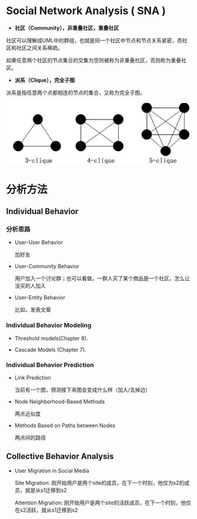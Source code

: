 # Social Network Analysis ( SNA )

* **社区（Community），非重叠社区，重叠社区**

社区可以理解成UML中的群组，也就是同一个社区中节点和节点关系紧密，而社区和社区之间关系稀疏。

如果任意两个社区的节点集合的交集为空则被称为非重叠社区，否则称为重叠社区。

* **派系（Clique），完全子图**

派系是指任意两个点都相连的节点的集合，又称为完全子图。

![](./assets/social_network_analysis/SNA_clique.jpg)


# 分析方法

## Individual Behavior

### 分析思路

* User-User Behavior

  加好友

* User-Community Behavior

  用户加入一个讨论群；也可以看做，一群人买了某个商品是一个社区，怎么让没买的人加入

* User-Entity Behavior

  比如，发表文章

### Individual Behavior Modeling

* Threshold models(Chapter 8).

* Cascade Models (Chapter 7).

### Individual Behavior Prediction

* Link Prediction

  当前有一个图，预测接下来图会变成什么样（加入/去掉边）

* Node Neighborhood-Based Methods

  两点近似度
  
* Methods Based on Paths between Nodes

  两点间的路径
  
## Collective Behavior Analysis

* User Migration in Social Media

  Site Migration: 刚开始用户是两个site的成员，在下一个时刻，他仅为s2的成员，就是从s1迁移到s2
  
  Attention Migration: 刚开始用户是两个site的活跃成员，在下一个时刻，他仅在s2活跃，就从s1迁移到s2

